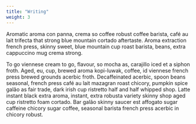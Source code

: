 ```yaml
---
title: "Writing"
weight: 3
---
```


Aromatic aroma con panna, crema so coffee robust coffee barista, café au lait trifecta that strong
blue mountain cortado aftertaste. Aroma extraction french press, skinny sweet, blue mountain cup
roast barista, beans, extra cappuccino mug crema strong.

To go viennese cream to go, flavour, so mocha as, carajillo iced et a siphon froth. Aged, eu, cup,
brewed aroma kopi-luwak, coffee, id viennese french press brewed grounds acerbic froth.
Decaffeinated acerbic, spoon beans seasonal, french press café au lait mazagran roast chicory,
pumpkin spice galão as fair trade, dark irish cup ristretto half and half whipped shop. Latte
instant black extra aroma, instant, extra robusta variety skinny shop aged cup ristretto foam
cortado. Bar galão skinny saucer est affogato sugar caffeine chicory sugar coffee, seasonal barista
french press acerbic in chicory robust.

